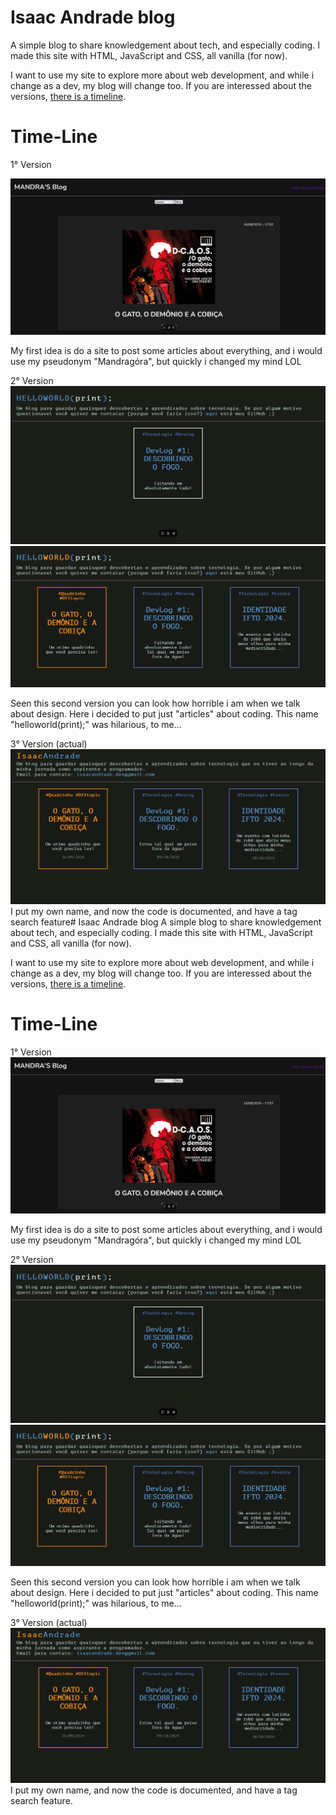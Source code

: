 # Isaac Andrade blog
A simple blog to share knowledgement about tech, and especially coding. I made this site with HTML, JavaScript and CSS, all vanilla (for now). 

I want to use my site to explore more about web development, and while i change as a dev, my blog will change too. If you are interessed about the versions, [there is a timeline](#time-line).

# Time-Line
1° Version

![v1](./source/images/first-version.png)

My first idea is do a site to post some articles about everything, and i would use my pseudonym "Mandragóra", but quickly i changed my mind LOL

2° Version
![v2](./source/images/second-version.png)
![v2](./source/images/second-version2.png)

Seen this second version you can look how horrible i am when we talk about design. Here i decided to put just "articles" about coding. This name "helloworld(print);" was hilarious, to me...

3° Version (actual)
![v3](./source/images/third-version.png)
I put my own name, and now the code is documented, and have a tag search feature# Isaac Andrade blog
A simple blog to share knowledgement about tech, and especially coding. I made this site with HTML, JavaScript and CSS, all vanilla (for now). 

I want to use my site to explore more about web development, and while i change as a dev, my blog will change too. If you are interessed about the versions, [there is a timeline](#time-line).

# Time-Line
1° Version
![v1](./source/images/first-version.png)

My first idea is do a site to post some articles about everything, and i would use my pseudonym "Mandragóra", but quickly i changed my mind LOL

2° Version
![v2](./source/images/second-version.png)
![v2](./source/images/second-version2.png)

Seen this second version you can look how horrible i am when we talk about design. Here i decided to put just "articles" about coding. This name "helloworld(print);" was hilarious, to me...

3° Version (actual)
![v3](./source/images/third-version.png)
I put my own name, and now the code is documented, and have a tag search feature.